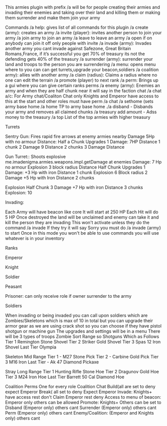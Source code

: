 This armies plugin with prefix /a will be for people creating their armies and invading their enemies and taking over their land and killing them or making them surrender and make them join your army

Commands
/a help: gives list of all commands for this plugin
/a create (army): creates an army
/a invite {player}: invites another person to join your army
/a join army to join an army
/a leave to leave an army
/a open if on anybody can join it off only people with invite
/a invade (army): Invades another army you cant invade against Safezone, Great Britain Romans,France, if it’s successful you get 70% of treasury its not the defending gets 40% of the treasury
/a surrender (army): surrender your land and troops to the person you are surrendering
/a menu: opens menu where to you can can get turrets,upgrade your beacon,soldiers
/a coalition army): allies with another army
/a claim (radius): Claims a radius where no one can edit the terrain
/a promote (player) to next rank
/a perm: Brings up a gui where you can give certain ranks perms
/a enemy (army): Enemies an army and when they are half chunk near it will say in the faction chat
/a chat a/c: For Army chat/Coaliton Chat only Knights and Emperor have access to this at the start and other roles must have perm
/a chat
/a sethome (sets army base home
/a home TP to army base home
./a disband - Disbands your army and removes all claimed chunks
/a treasury add amount - Adss money to the treasury
/a top List of the top armies with higher treasury

Turrets

Sentry Gun: Fires rapid fire arrows at enemy armies nearby
    Damage 5Hp with no armour
    Distance: Half a Chunk
Upgrades
1
Damage: 7HP
Distance 1 chunk
2
Damage 9
Distance 2 chunks
3
Damage
Distance

Gun Turret:: Shoots explosive me.imadenigma.armies.weapons.impl.getDamage at enemies
Damage: 7 Hp no armour
Explosion 3 block radius
Distance Half Chunk
Upgrades
1
Damage: +3 Hp with iron
Distance 1 chunk
Explosion 6 Block radius
2
Damage +5 Hp with Iron
Distance 2 chunks

Explosion Half Chunk
3
Damage +7 Hp with iron
Distance 3 chunks
Explosion: 10



Invading:

Each Army will have beacon like core
It will start at 250 HP
Each Hit will do 5 HP
Once destroyed the land will be unclaimed and enemy can take it and kill the person they are invading
This won't activate unless they do the command /a invade
If they try it will say Sorry you must do /a invade {army} to start
Once in this mode you won't be able to use commands you will use whatever is in your inventory




Ranks

Emperor

Knight

Soldier

Peasant

Prisoner: can only receive role if owner surrender to the army

Soldiers

When invading or being invaded you can call upon soldiers which are Zombies/Skeletons which is max of 10 in total but you can upgrade their armor gear as we are using crack shot so you can choose if they have pistol shotgun or machine gun
The upgrades and settings will be in a menu
There will be 3 types of troops
Zombie Sort Range so Shotguns
Which as Follows
Tier 1 Remington Stone Shovel
Tier 2 Striker Gold Shovel
Tier 3 Spas 12 Iron Shovel
Last Tier Olympia


Skeleton Mid Range
Tier 1 - M27 Stone Pick
Tier 2 - Carbine Gold Pick
Tier 3 M16 Iron
Last Tier - Ak 47 Diamond Pickaxe

Stray Long Range
Tier 1 Hunting Rifle Stone Hoe
Tier 2 Dragunov Gold Hoe
Tier 3 M24 Iron Hoe
Last Tier Barrett 50 Cal Diamond Hoe



Coalition
Perms
One for every role
Coalition Chat
Build(all are set to deny expect Emperor
Break( all set to deny Expect Emperor
Invade: Knights+ have access rest don't
Claim Emperor rest deny
Access to menu of beacon: Emperor only others can be allowed
Promote: Knights+ Others can be set to
Disband (Emperor only) others cant
Surrender (Emperor only) others cant
Perm (Emperor only) others cant
Enemy/Coalition: (Emperor and Knights only) others cant

